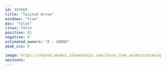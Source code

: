 ```yaml
---
id: 494960
title: "Twisted Arrow"
windows: "true"
mac: "false"
linux: false
positive: 81
negative: 9
estimated_owners: "0 - 20000"
peak_ccu: 0

image: https://shared.akamai.steamstatic.com/store_item_assets/steam/apps/494960/header.jpg?t=1496343434
opinions:
---
```

